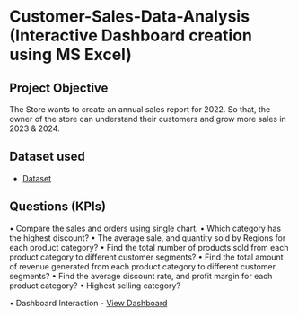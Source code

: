 # Customer-Sales-Data-Analysis (Interactive Dashboard creation using MS Excel)
## Project Objective
The Store wants to create an annual sales report for 2022. So that, the owner of the store can understand their customers and grow more sales in 2023 & 2024.

## Dataset used
- <a href="https://github.com/Karthickr28/Data-Analysis-Dashboard/blob/main/Sales_dashboard.xlsx">Dataset</a>

## Questions (KPIs)
•	Compare the sales and orders using single chart.
•	Which category has the highest discount?
•	The average sale, and quantity sold by Regions for each product category?
•	Find the total number of products sold from each product category to different customer segments?
•	Find the total amount of revenue generated from each product category to different customer segments?
•	Find the average discount rate, and profit margin for each product category?
•	Highest selling category?

•	Dashboard Interaction - <a href ="https://github.com/Karthickr28/Data-Analysis-Dashboard/blob/main/Dashboard%20pic.PNG">View Dashboard</a>

